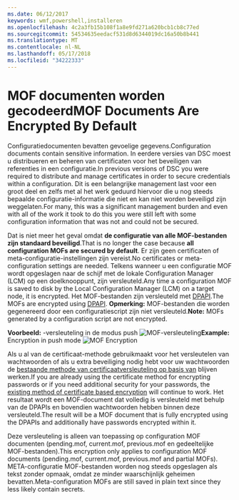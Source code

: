 ```yaml
---
ms.date: 06/12/2017
keywords: wmf,powershell,installeren
ms.openlocfilehash: 4c2a3fb15b108f1a8e9fd271a620bcb1cb8c77ed
ms.sourcegitcommit: 54534635eedacf531d8d6344019dc16a50b8b441
ms.translationtype: MT
ms.contentlocale: nl-NL
ms.lasthandoff: 05/17/2018
ms.locfileid: "34222333"
---
```

# <a name="mof-documents-are-encrypted-by-default"></a><span data-ttu-id="0454a-102">MOF documenten worden gecodeerd</span><span class="sxs-lookup"><span data-stu-id="0454a-102">MOF Documents Are Encrypted By Default</span></span>

<span data-ttu-id="0454a-103">Configuratiedocumenten bevatten gevoelige gegevens.</span><span class="sxs-lookup"><span data-stu-id="0454a-103">Configuration documents contain sensitive information.</span></span> <span data-ttu-id="0454a-104">In eerdere versies van DSC moest u distribueren en beheren van certificaten voor het beveiligen van referenties in een configuratie.</span><span class="sxs-lookup"><span data-stu-id="0454a-104">In previous versions of DSC you were required to distribute and manage certificates in order to secure credentials within a configuration.</span></span> <span data-ttu-id="0454a-105">Dit is een belangrijke management last voor een groot deel en zelfs met al het werk geduurd hiervoor die u nog steeds bepaalde configuratie-informatie die niet en kan niet worden beveiligd zijn weggelaten.</span><span class="sxs-lookup"><span data-stu-id="0454a-105">For many, this was a significant management burden and even with all of the work it took to do this you were still left with some configuration information that was not and could not be secured.</span></span>

<span data-ttu-id="0454a-106">Dat is niet meer het geval omdat **de configuratie van alle MOF-bestanden zijn standaard beveiligd**.</span><span class="sxs-lookup"><span data-stu-id="0454a-106">That is no longer the case because **all configuration MOFs are secured by default**.</span></span> <span data-ttu-id="0454a-107">Er zijn geen certificaten of meta-configuratie-instellingen zijn vereist.</span><span class="sxs-lookup"><span data-stu-id="0454a-107">No certificates or meta-configuration settings are needed.</span></span> <span data-ttu-id="0454a-108">Telkens wanneer u een configuratie MOF wordt opgeslagen naar de schijf met de lokale Configuration Manager (LCM) op een doelknooppunt, zijn versleuteld.</span><span class="sxs-lookup"><span data-stu-id="0454a-108">Any time a configuration MOF is saved to disk by the Local Configuration Manager (LCM) on a target node, it is encrypted.</span></span> <span data-ttu-id="0454a-109">Het MOF-bestanden zijn versleuteld met [DPAPI](https://msdn.microsoft.com/library/ms995355.aspx).</span><span class="sxs-lookup"><span data-stu-id="0454a-109">The MOFs are encrypted using [DPAPI](https://msdn.microsoft.com/library/ms995355.aspx).</span></span> <span data-ttu-id="0454a-110">**Opmerking:** MOF-bestanden die worden gegenereerd door een configuratiescript zijn niet versleuteld.</span><span class="sxs-lookup"><span data-stu-id="0454a-110">**Note:** MOFs generated by a configuration script are not encrypted.</span></span>

<span data-ttu-id="0454a-111">**Voorbeeld:** -versleuteling in de modus push ![MOF-versleuteling](../images/MOF_Encryption.jpg)</span><span class="sxs-lookup"><span data-stu-id="0454a-111">**Example:** Encryption in push mode ![MOF Encryption](../images/MOF_Encryption.jpg)</span></span>

<span data-ttu-id="0454a-112">Als u al van de certificaat-methode gebruikmaakt voor het versleutelen van wachtwoorden of als u extra beveiliging nodig hebt voor uw wachtwoorden de [bestaande methode van certificaatversleuteling op basis van](https://msdn.microsoft.com/powershell/dsc/securemof) blijven werken.</span><span class="sxs-lookup"><span data-stu-id="0454a-112">If you are already using the certificate method for encrypting passwords or if you need additional security for your passwords, the [existing method of certificate based encryption](https://msdn.microsoft.com/powershell/dsc/securemof) will continue to work.</span></span> <span data-ttu-id="0454a-113">Het resultaat wordt een MOF-document dat volledig is versleuteld met behulp van de DPAPIs en bovendien wachtwoorden hebben binnen deze versleuteld.</span><span class="sxs-lookup"><span data-stu-id="0454a-113">The result will be a MOF document that is fully encrypted using the DPAPIs and additionally have passwords encrypted within it.</span></span>

<span data-ttu-id="0454a-114">Deze versleuteling is alleen van toepassing op configuration MOF documenten (pending.mof, current.mof, previous.mof en gedeeltelijke MOF-bestanden).</span><span class="sxs-lookup"><span data-stu-id="0454a-114">This encryption only applies to configuration MOF documents (pending.mof, current.mof, previous.mof and partial MOFs).</span></span> <span data-ttu-id="0454a-115">META-configuratie MOF-bestanden worden nog steeds opgeslagen als tekst zonder opmaak, omdat ze minder waarschijnlijk geheimen bevatten.</span><span class="sxs-lookup"><span data-stu-id="0454a-115">Meta-configuration MOFs are still saved in plain text since they less likely contain secrets.</span></span>
